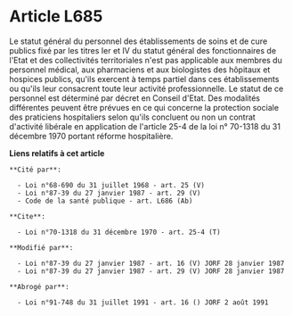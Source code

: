 # Article L685

Le statut général du personnel des établissements de soins et de cure publics fixé par les titres Ier et IV du statut général
des fonctionnaires de l'Etat et des collectivités territoriales n'est pas applicable aux membres du personnel médical, aux
pharmaciens et aux biologistes des hôpitaux et hospices publics, qu'ils exercent à temps partiel dans ces établissements ou
qu'ils leur consacrent toute leur activité professionnelle. Le statut de ce personnel est déterminé par décret en Conseil
d'Etat. Des modalités différentes peuvent être prévues en ce qui concerne la protection sociale des praticiens hospitaliers
selon qu'ils concluent ou non un contrat d'activité libérale en application de l'article 25-4 de la loi n° 70-1318 du 31
décembre 1970 portant réforme hospitalière.

**Liens relatifs à cet article**

	**Cité par**:

	  - Loi n°68-690 du 31 juillet 1968 - art. 25 (V)
	  - Loi n°87-39 du 27 janvier 1987 - art. 29 (V)
	  - Code de la santé publique - art. L686 (Ab)

	**Cite**:

	  - Loi n°70-1318 du 31 décembre 1970 - art. 25-4 (T)

	**Modifié par**:

	  - Loi n°87-39 du 27 janvier 1987 - art. 16 (V) JORF 28 janvier 1987
	  - Loi n°87-39 du 27 janvier 1987 - art. 29 (V) JORF 28 janvier 1987

	**Abrogé par**:

	  - Loi n°91-748 du 31 juillet 1991 - art. 16 () JORF 2 août 1991
